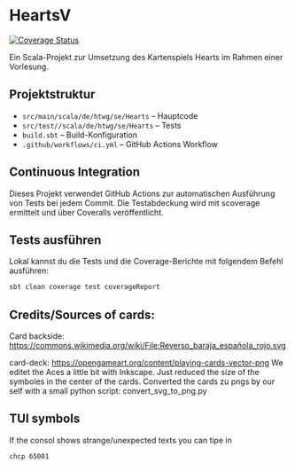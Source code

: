 # HeartsV
[![Coverage Status](https://coveralls.io/repos/github/HeartsV/Hearts/badge.svg?branch=main)](https://coveralls.io/github/HeartsV/Hearts?branch=main)

Ein Scala-Projekt zur Umsetzung des Kartenspiels Hearts im Rahmen einer Vorlesung.

## Projektstruktur

- `src/main/scala/de/htwg/se/Hearts` – Hauptcode
- `src/test//scala/de/htwg/se/Hearts` – Tests
- `build.sbt` – Build-Konfiguration
- `.github/workflows/ci.yml` – GitHub Actions Workflow

## Continuous Integration

Dieses Projekt verwendet GitHub Actions zur automatischen Ausführung von Tests bei jedem Commit. Die Testabdeckung wird mit scoverage ermittelt und über Coveralls veröffentlicht.

## Tests ausführen

Lokal kannst du die Tests und die Coverage-Berichte mit folgendem Befehl ausführen:

```bash
sbt clean coverage test coverageReport
```

## Credits/Sources of cards:
Card backside:
https://commons.wikimedia.org/wiki/File:Reverso_baraja_española_rojo.svg

card-deck:
https://opengameart.org/content/playing-cards-vector-png
We editet the Aces a little bit with Inkscape. Just reduced the size of the symboles in the center of the cards.
Converted the cards zu pngs by our self with a small python script: convert_svg_to_png.py

## TUI symbols
If the consol shows strange/unexpected texts you can tipe in
```bash
chcp 65001
```

